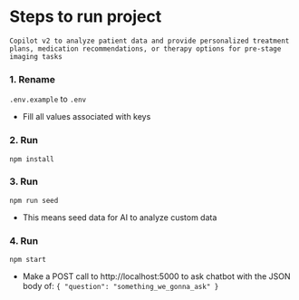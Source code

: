 # Steps to run project
`Copilot v2 to analyze patient data and provide personalized treatment plans, medication recommendations, or therapy options for pre-stage imaging tasks`
### 1. Rename
`.env.example` to `.env`
- Fill all values associated with keys

### 2. Run
`npm install`

### 3. Run
`npm run seed`
- This means seed data for AI to analyze custom data

### 4. Run
`npm start`
- Make a POST call to http://localhost:5000 to ask chatbot with the JSON body of:
`{ "question": "something_we_gonna_ask" }`